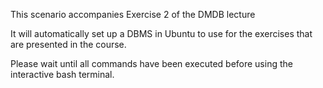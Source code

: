 
This scenario accompanies Exercise 2 of the DMDB lecture

It will automatically set up a DBMS in Ubuntu to use for the exercises that are presented in the course.

Please wait until all commands have been executed before using the interactive bash terminal.
